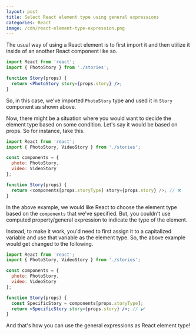 ```yaml
---
layout: post
title: Select React element type using general expressions
categories: React
image: /cdn/react-element-type-expression.png
---
```


The usual way of using a React element is to first import it and then utilize it inside of an another React component like so.

```jsx
import React from 'react';
import { PhotoStory } from './stories';

function Story(props) {
  return <PhotoStory story={props.story} />;
}
```

So, in this case, we've imported `PhotoStory` type and used it in `Story` component as shown above.

Now, there might be a situation where you would want to decide the element type based on some condition. Let's say it would be based on props. So for instance, take this.

```jsx
import React from 'react';
import { PhotoStory, VideoStory } from './stories';

const components = {
  photo: PhotoStory,
  video: VideoStory
};

function Story(props) {
  return <components[props.storyType] story={props.story} />; // ❌
}
```

In the above example, we would like React to choose the element type based on the `components` that we've specified. But, you couldn't use computed property/general expression to indicate the type of the element.

Instead, to make it work, you'd need to first assign it to a capitalized variable and use that variable as the element type. So, the above example would get changed to the following.

```jsx
import React from 'react';
import { PhotoStory, VideoStory } from './stories';

const components = {
  photo: PhotoStory,
  video: VideoStory
};

function Story(props) {
  const SpecificStory = components[props.storyType];
  return <SpecificStory story={props.story} />; // ✔️
}
```

And that's how you can use the general expressions as React element type!